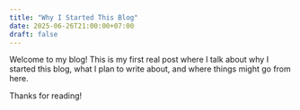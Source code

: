 ```yaml
---
title: "Why I Started This Blog"
date: 2025-06-26T21:00:00+07:00
draft: false
---
```


Welcome to my blog! This is my first real post where I talk about why I started this blog, what I plan to write about, and where things might go from here.

Thanks for reading!
